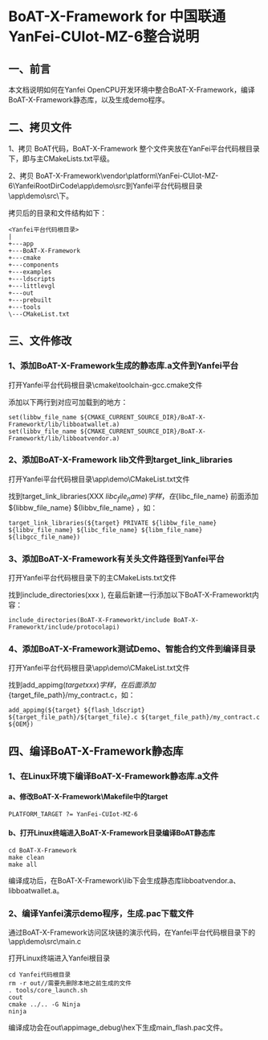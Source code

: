 # BoAT-X-Framework for 中国联通YanFei-CUIot-MZ-6整合说明


## 一、前言

本文档说明如何在Yanfei OpenCPU开发环境中整合BoAT-X-Framework，编译BoAT-X-Framework静态库，以及生成demo程序。


## 二、拷贝文件

1、拷贝 BoAT代码，BoAT-X-Framework 整个文件夹放在YanFei平台代码根目录下，即与主CMakeLists.txt平级。

2、拷贝 BoAT-X-Framework\vendor\platform\YanFei-CUIot-MZ-6\YanfeiRootDirCode\app\demo\src到Yanfei平台代码根目录\app\demo\src\下。


拷贝后的目录和文件结构如下：
```
<Yanfei平台代码根目录>
|
+---app
+---BoAT-X-Framework
+---cmake
+---components
+---examples
+---ldscripts
+---littlevgl
+---out
+---prebuilt
+---tools
\---CMakeList.txt
```


## 三、文件修改

### 1、添加BoAT-X-Framework生成的静态库.a文件到Yanfei平台

  打开Yanfei平台代码根目录\cmake\toolchain-gcc.cmake文件
  
  添加以下两行到对应可加载到的地方：
  ```
  set(libbw_file_name ${CMAKE_CURRENT_SOURCE_DIR}/BoAT-X-Frameworkt/lib/libboatwallet.a)
  set(libbv_file_name ${CMAKE_CURRENT_SOURCE_DIR}/BoAT-X-Frameworkt/lib/libboatvendor.a)
  ```

### 2、添加BoAT-X-Framework lib文件到target_link_libraries

  打开Yanfei平台代码根目录\app\demo\CMakeList.txt文件
  
  找到target_link_libraries(XXX ${libc_file_name}) 字样，在${libc_file_name} 前面添加 ${libbw_file_name} ${libbv_file_name} ，如：
  ```
  target_link_libraries(${target} PRIVATE ${libbw_file_name} ${libbv_file_name} ${libc_file_name} ${libm_file_name} ${libgcc_file_name})
  ```

### 3、添加BoAT-X-Framework有关头文件路径到Yanfei平台

  打开Yanfei平台代码根目录下的主CMakeLists.txt文件
  
  找到include_directories(xxx ), 在最后新建一行添加以下BoAT-X-Frameworkt内容：
  ```
  include_directories(BoAT-X-Frameworkt/include BoAT-X-Frameworkt/include/protocolapi)
  ```

### 4、添加BoAT-X-Framework测试Demo、智能合约文件到编译目录

  打开Yanfei平台代码根目录\app\demo\CMakeList.txt文件

  找到add_appimg(${target} xxx ) 字样，在后面添加${target_file_path}/my_contract.c，如：
  ```
  add_appimg(${target} ${flash_ldscript} ${target_file_path}/${target_file}.c ${target_file_path}/my_contract.c ${OEM})
  ```

## 四、编译BoAT-X-Framework静态库

### 1、在Linux环境下编译BoAT-X-Framework静态库.a文件

   #### a、修改BoAT-X-Framework\Makefile中的target
   ```
   PLATFORM_TARGET ?= YanFei-CUIot-MZ-6
   ```
   
   #### b、打开Linux终端进入BoAT-X-Framework目录编译BoAT静态库
   ```
   cd BoAT-X-Framework
   make clean
   make all
   ```
   
   编译成功后，在BoAT-X-Framework\lib下会生成静态库libboatvendor.a、libboatwallet.a。
   

### 2、编译Yanfei演示demo程序，生成.pac下载文件

   通过BoAT-X-Framework访问区块链的演示代码，在Yanfei平台代码根目录下的\app\demo\src\main.c
   
   打开Linux终端进入Yanfei根目录
   ```
   cd Yanfei代码根目录
   rm -r out//需要先删除本地之前生成的文件
   . tools/core_launch.sh
   cout
   cmake ../.. -G Ninja
   ninja
   ```
   编译成功会在out\appimage_debug\hex下生成main_flash.pac文件。
